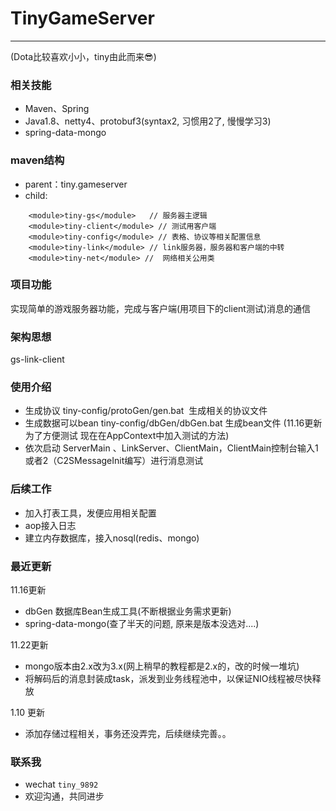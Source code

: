 # TinyGameServer

----
(Dota比较喜欢小小，tiny由此而来:sunglasses:)

### 相关技能

- Maven、Spring
- Java1.8、netty4、protobuf3(syntax2, 习惯用2了, 慢慢学习3)
- spring-data-mongo

### maven结构

- parent：tiny.gameserver
- child: 
```
	<module>tiny-gs</module>   // 服务器主逻辑
	<module>tiny-client</module> // 测试用客户端
	<module>tiny-config</module> // 表格、协议等相关配置信息
	<module>tiny-link</module> // link服务器，服务器和客户端的中转
	<module>tiny-net</module> //  网络相关公用类
```

### 项目功能
实现简单的游戏服务器功能，完成与客户端(用项目下的client测试)消息的通信

### 架构思想
gs-link-client

### 使用介绍

- 生成协议 tiny-config/protoGen/gen.bat  生成相关的协议文件
- 生成数据可以bean tiny-config/dbGen/dbGen.bat 生成bean文件 (11.16更新为了方便测试 现在在AppContext中加入测试的方法)
- 依次启动 ServerMain 、LinkServer、ClientMain，ClientMain控制台输入1或者2（C2SMessageInit编写）进行消息测试

### 后续工作

- 加入打表工具，发便应用相关配置
- aop接入日志
- 建立内存数据库，接入nosql(redis、mongo)

### 最近更新
11.16更新
- dbGen 数据库Bean生成工具(不断根据业务需求更新)
- spring-data-mongo(查了半天的问题, 原来是版本没选对....)

11.22更新
- mongo版本由2.x改为3.x(网上稍早的教程都是2.x的，改的时候一堆坑)
- 将解码后的消息封装成task，派发到业务线程池中，以保证NIO线程被尽快释放

1.10 更新
- 添加存储过程相关，事务还没弄完，后续继续完善。。

### 联系我

- wechat `tiny_9892`
- 欢迎沟通，共同进步
